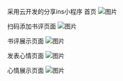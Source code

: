 采用云开发的分享ins小程序
首页
![图片](https://github.com/JX520/WX-mini-ins/blob/%E7%AE%80%E7%BA%A6%E7%89%88ins/img/ins-index.jpg)

扫码添加书评页面
![图片](https://github.com/JX520/WX-mini-ins/blob/%E7%AE%80%E7%BA%A6%E7%89%88ins/img/ins-addBook.jpg)

书评展示页面
![图片](https://github.com/JX520/WX-mini-ins/blob/%E7%AE%80%E7%BA%A6%E7%89%88ins/img/ins-book.jpg)

发表心情页面
![图片](https://github.com/JX520/WX-mini-ins/blob/%E7%AE%80%E7%BA%A6%E7%89%88ins/img/ins-addShare.jpg)

心情展示页面
![图片](https://github.com/JX520/WX-mini-ins/blob/%E7%AE%80%E7%BA%A6%E7%89%88ins/img/ins-share.jpg)




